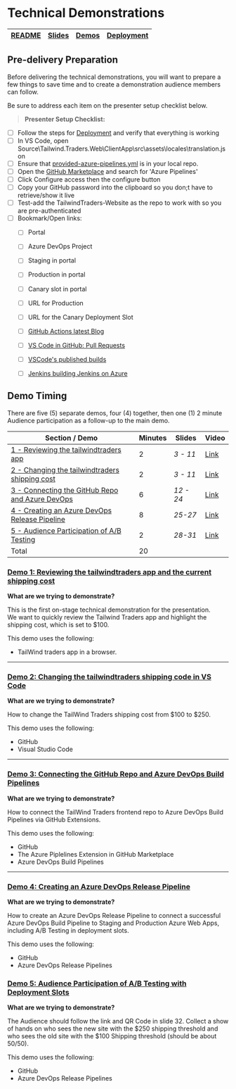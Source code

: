 # Technical Demonstrations

| [README](/mod50/README.md) | [Slides](/mod50/slides/README.md) | [Demos](/mod50/demos/README.md) | [Deployment](/mod50/deployment/README.md) | 
|--------|-------|------------|-----------|


## Pre-delivery Preparation

Before delivering the technical demonstrations, you will want to prepare a few things to save time and to create a demonstration audience members can follow.

Be sure to address each item on the presenter setup checklist below.

>**Presenter Setup Checklist:**

- [ ] Follow the steps for [Deployment](/mod50/deployment/README.md) and verify that everything is working
- [ ] In VS Code, open Source\Tailwind.Traders.Web\ClientApp\src\assets\locales\translation.json
- [ ] Ensure that [provided-azure-pipelines.yml](https://github.com/bbenz/TailwindTraders-Website/blob/main/provided-azure-pipelines.yml) is in your  local repo.
- [ ] Open the [GitHub Marketplace](https://github.com/marketplace) and search for 'Azure Pipelines' 
- [ ] Click Configure access then the configure button
- [ ] Copy your GitHub password into the clipboard so you don;t have to retrieve/show it live
- [ ] Test-add the TailwindTraders-Website as the repo to work with so you are pre-authenticated
- [ ] Bookmark/Open links: 
     - [ ] Portal 
     - [ ] Azure DevOps Project 
     - [ ] Staging in portal
     - [ ] Production in portal
     - [ ] Canary slot in portal
     - [ ] URL for Production 
     - [ ] URL for the Canary Deployment Slot 
     - [ ] [GitHub Actions latest Blog](https://github.blog/2019-08-08-github-actions-now-supports-ci-cd/)
     - [ ] [VS Code in GitHub: Pull Requests](https://github.com/Microsoft/vscode/pulls)
     - [ ] [VSCode's published builds](https://dev.azure.com/vscode/VSCode/_build?definitionId=1)
     - [ ] [Jenkins building Jenkins on Azure](https://ci.jenkins.io/)


## Demo Timing

There are five (5) separate demos, four (4) together, then one (1) 2 minute Audience participation as a follow-up to the main demo.

| Section / Demo | Minutes | Slides | Video
|----------|----------|-------|-----|
|[1 - Reviewing the tailwindtraders app](https://youtu.be/Ma9NulalaKk?t=1070)|2 | *3 - 11* | [Link](https://youtu.be/Ma9NulalaKk?t=1070)
|[2 - Changing the tailwindtraders shipping cost](https://youtu.be/Ma9NulalaKk?t=1193)|2 | *3 - 11* | [Link](https://youtu.be/Ma9NulalaKk?t=1193)
|[3 - Connecting the GitHub Repo and Azure DevOps](https://youtu.be/Ma9NulalaKk?t=1302)|6 | *12 - 24* |[Link](https://youtu.be/Ma9NulalaKk?t=1302)
|[4 - Creating an Azure DevOps Release Pipeline](https://youtu.be/Ma9NulalaKk?t=1562)|8 | *25-27* |[Link](https://youtu.be/Ma9NulalaKk?t=1562)
|[5 -  Audience Participation of A/B Testing](https://youtu.be/Ma9NulalaKk?t=2496) | 2 | *28-31* |[Link](https://youtu.be/Ma9NulalaKk?t=2496)
| Total       |20 | |


### [Demo 1: Reviewing the tailwindtraders app and the current shipping cost](https://youtu.be/Ma9NulalaKk?t=1070)

**What are we trying to demonstrate?**

This is the first on-stage technical demonstration for the presentation.  
We want to quickly review the Tailwind Traders app and highlight the shipping cost, which is set to $100.

This demo uses the following:

- TailWind traders app in a browser.

---

### [Demo 2: Changing the tailwindtraders shipping code in VS Code](https://youtu.be/Ma9NulalaKk?t=1193d)

**What are we trying to demonstrate?**

How to change the TailWind Traders shipping cost from $100 to $250.

This demo uses the following:

- GitHub
- Visual Studio Code

---

### [Demo 3: Connecting the GitHub Repo and Azure DevOps Build Pipelines](https://youtu.be/Ma9NulalaKk?t=1302)

**What are we trying to demonstrate?**

How to connect the TailWind Traders frontend repo to Azure DevOps Build Pipelines via GitHub Extensions.

This demo uses the following:

- GitHub
- The Azure Piplelines Extension in GitHub Marketplace
- Azure DevOps Build Pipelines

---

### [Demo 4: Creating an Azure DevOps Release Pipeline](https://youtu.be/Ma9NulalaKk?t=1562)

**What are we trying to demonstrate?**

How to create an Azure DevOps Release Pipeline to connect a successful Azure DevOps Build Pipeline to Staging and Production Azure Web Apps, including A/B Testing in deployment slots.

This demo uses the following:

- GitHub
- Azure DevOps Release Pipelines

### [Demo 5: Audience Participation of A/B Testing with Deployment Slots](https://youtu.be/Ma9NulalaKk?t=2496)

**What are we trying to demonstrate?**

The Audience should follow the link and QR Code in slide 32.  Collect a show of hands on who sees the new site with the $250 shipping threshold and who sees the old site with the $100 Shipping threshold (should be about 50/50).

This demo uses the following:

- GitHub
- Azure DevOps Release Pipelines

